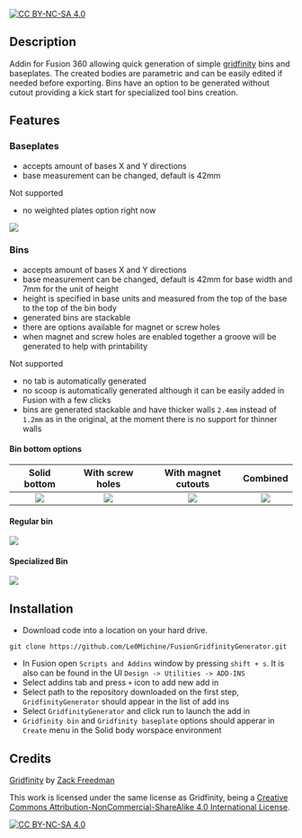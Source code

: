 [![CC BY-NC-SA 4.0][cc-by-nc-sa-shield]][cc-by-nc-sa]

## Description
Addin for Fusion 360 allowing quick generation of simple [gridfinity](https://www.youtube.com/watch?v=ra_9zU-mnl8) bins and baseplates. The created bodies are parametric and can be easily edited if needed before exporting. Bins have an option to be generated without cutout providing a kick start for specialized tool bins creation.

## Features

### Baseplates
- accepts amount of bases X and Y directions
- base measurement can be changed, default is 42mm

Not supported
- no weighted plates option right now

![](https://raw.githubusercontent.com/Le0Michine/FusionGridfinityGenerator/master/documentation/assets/baseplate-creation.gif)

### Bins
- accepts amount of bases X and Y directions
- base measurement can be changed, default is 42mm for base width and 7mm for the unit of height
- height is specified in base units and measured from the top of the base to the top of the bin body
- generated bins are stackable
- there are options available for magnet or screw holes
- when magnet and screw holes are enabled together a groove will be generated to help with printability

Not supported
- no tab is automatically generated
- no scoop is automatically generated although it can be easily added in Fusion with a few clicks
- bins are generated stackable and have thicker walls `2.4mm` instead of `1.2mm` as in the original, at the moment there is no support for thinner walls

#### Bin bottom options
Solid bottom             |  With screw holes | With magnet cutouts | Combined
:-------------------------:|:-------------------------:|:-------------------------:|:-------------------------:
![](https://raw.githubusercontent.com/Le0Michine/FusionGridfinityGenerator/master/documentation/assets/bin-solid-bottom.png) | ![](https://raw.githubusercontent.com/Le0Michine/FusionGridfinityGenerator/master/documentation/assets/bin-screw-holes.png) | ![](https://raw.githubusercontent.com/Le0Michine/FusionGridfinityGenerator/master/documentation/assets/bin-magnet-cutouts.png)  | ![](https://raw.githubusercontent.com/Le0Michine/FusionGridfinityGenerator/master/documentation/assets/bin-magnet-cutouts-and-screw-holes-with-groove.png)

#### Regular bin
![](https://raw.githubusercontent.com/Le0Michine/FusionGridfinityGenerator/master/documentation/assets/bin-with-cutout-creation.gif)

#### Specialized Bin
![](https://raw.githubusercontent.com/Le0Michine/FusionGridfinityGenerator/master/documentation/assets/specialized-bin-creation.gif)

## Installation

- Download code into a location on your hard drive.

```
git clone https://github.com/Le0Michine/FusionGridfinityGenerator.git
```

- In Fusion open `Scripts and Addins` window by pressing `shift + s`. It is also can be found in the UI `Design -> Utilities -> ADD-INS`
- Select addins tab and press `+` icon to add new add in
- Select path to the repository downloaded on the first step, `GridfinityGenerator` should appear in the list of add ins
- Select `GridfinityGenerator` and click run to launch the add in
- `Gridfinity bin` and `Gridfinity baseplate` options should apperar in `Create` menu in the Solid body worspace environment

## Credits

[Gridfinity](https://www.youtube.com/watch?v=ra_9zU-mnl8) by [Zack Freedman](https://www.youtube.com/c/ZackFreedman/about)

This work is licensed under the same license as Gridfinity, being a 
[Creative Commons Attribution-NonCommercial-ShareAlike 4.0 International License][cc-by-nc-sa].

[![CC BY-NC-SA 4.0][cc-by-nc-sa-image]][cc-by-nc-sa]

[cc-by-nc-sa]: http://creativecommons.org/licenses/by-nc-sa/4.0/
[cc-by-nc-sa-image]: https://licensebuttons.net/l/by-nc-sa/4.0/88x31.png
[cc-by-nc-sa-shield]: https://img.shields.io/badge/License-CC%20BY--NC--SA%204.0-lightgrey.svg